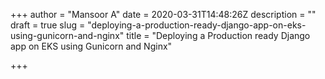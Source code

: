 +++
author = "Mansoor A"
date = 2020-03-31T14:48:26Z
description = ""
draft = true
slug = "deploying-a-production-ready-django-app-on-eks-using-gunicorn-and-nginx"
title = "Deploying a Production ready Django app on EKS using Gunicorn and Nginx"

+++




